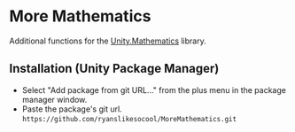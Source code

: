 # More Mathematics
Additional functions for the [Unity.Mathematics](https://github.com/Unity-Technologies/Unity.Mathematics) library.

## Installation (Unity Package Manager)
- Select "Add package from git URL..." from the plus menu in the package manager window.
- Paste the package's git url.\
```https://github.com/ryanslikesocool/MoreMathematics.git```
